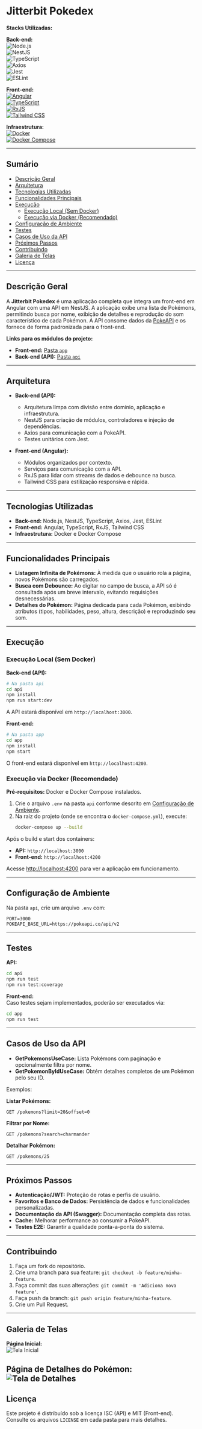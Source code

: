 # Jitterbit Pokedex

**Stacks Utilizadas:**

**Back-end:**  
![Node.js](https://img.shields.io/badge/node.js-18.x-brightgreen.svg)  
![NestJS](https://img.shields.io/badge/NestJS-10.x-E0234E.svg)  
![TypeScript](https://img.shields.io/badge/TypeScript-5.x-blue.svg)  
![Axios](https://img.shields.io/badge/Axios-1.x-blue.svg)  
![Jest](https://img.shields.io/badge/Tested_with-Jest-green.svg)  
![ESLint](https://img.shields.io/badge/Lint-ESLint-blue.svg)

**Front-end:**  
[![Angular](https://img.shields.io/badge/angular-%23DD0031.svg?style=flat&logo=angular&logoColor=white)](https://angular.io/)  
[![TypeScript](https://img.shields.io/badge/typescript-%23007ACC.svg?style=flat&logo=typescript&logoColor=white)](https://www.typescriptlang.org/)  
[![RxJS](https://img.shields.io/badge/RxJS-6B4AE2.svg?style=flat&logo=ReactiveX&logoColor=white)](https://rxjs.dev/)  
[![Tailwind CSS](https://img.shields.io/badge/Tailwind_CSS-38B2AC.svg?style=flat&logo=tailwind-css&logoColor=white)](https://tailwindcss.com/)  

**Infraestrutura:**  
[![Docker](https://img.shields.io/badge/docker-%230db7ed.svg?style=flat&logo=docker&logoColor=white)](https://www.docker.com/)  
[![Docker Compose](https://img.shields.io/badge/docker_compose-%230db7ed.svg?style=flat&logo=docker&logoColor=white)](https://docs.docker.com/compose/)

---

## Sumário

- [Descrição Geral](#descrição-geral)
- [Arquitetura](#arquitetura)
- [Tecnologias Utilizadas](#tecnologias-utilizadas)
- [Funcionalidades Principais](#funcionalidades-principais)
- [Execução](#execução)
  - [Execução Local (Sem Docker)](#execução-local-sem-docker)
  - [Execução via Docker (Recomendado)](#execução-via-docker-recomendado)
- [Configuração de Ambiente](#configuração-de-ambiente)
- [Testes](#testes)
- [Casos de Uso da API](#casos-de-uso-da-api)
- [Próximos Passos](#próximos-passos)
- [Contribuindo](#contribuindo)
- [Galeria de Telas](#galeria-de-telas)
- [Licença](#licença)

---

## Descrição Geral

A **Jitterbit Pokedex** é uma aplicação completa que integra um front-end em Angular com uma API em NestJS. A aplicação exibe uma lista de Pokémons, permitindo busca por nome, exibição de detalhes e reprodução do som característico de cada Pokémon. A API consome dados da [PokeAPI](https://pokeapi.co/) e os fornece de forma padronizada para o front-end.

**Links para os módulos do projeto:**
- **Front-end:** [Pasta `app`](https://github.com/gabrielmoura33/jitterbit-pokedex/tree/main/app)
- **Back-end (API):** [Pasta `api`](https://github.com/gabrielmoura33/jitterbit-pokedex/tree/main/api)

---

## Arquitetura

- **Back-end (API):**  
  - Arquitetura limpa com divisão entre domínio, aplicação e infraestrutura.  
  - NestJS para criação de módulos, controladores e injeção de dependências.  
  - Axios para comunicação com a PokeAPI.  
  - Testes unitários com Jest.

- **Front-end (Angular):**  
  - Módulos organizados por contexto.  
  - Serviços para comunicação com a API.  
  - RxJS para lidar com streams de dados e debounce na busca.  
  - Tailwind CSS para estilização responsiva e rápida.

---

## Tecnologias Utilizadas

- **Back-end:** Node.js, NestJS, TypeScript, Axios, Jest, ESLint  
- **Front-end:** Angular, TypeScript, RxJS, Tailwind CSS  
- **Infraestrutura:** Docker e Docker Compose

---

## Funcionalidades Principais

- **Listagem Infinita de Pokémons:** À medida que o usuário rola a página, novos Pokémons são carregados.  
- **Busca com Debounce:** Ao digitar no campo de busca, a API só é consultada após um breve intervalo, evitando requisições desnecessárias.  
- **Detalhes do Pokémon:** Página dedicada para cada Pokémon, exibindo atributos (tipos, habilidades, peso, altura, descrição) e reproduzindo seu som.

---

## Execução

### Execução Local (Sem Docker)

**Back-end (API):**
```bash
# Na pasta api
cd api
npm install
npm run start:dev
```
A API estará disponível em `http://localhost:3000`.

**Front-end:**
```bash
# Na pasta app
cd app
npm install
npm start
```
O front-end estará disponível em `http://localhost:4200`.

### Execução via Docker (Recomendado)

**Pré-requisitos:** Docker e Docker Compose instalados.

1. Crie o arquivo `.env` na pasta `api` conforme descrito em [Configuração de Ambiente](#configuração-de-ambiente).
2. Na raiz do projeto (onde se encontra o `docker-compose.yml`), execute:
   ```bash
   docker-compose up --build
   ```
   
Após o build e start dos containers:

- **API:** `http://localhost:3000`  
- **Front-end:** `http://localhost:4200`

Acesse [http://localhost:4200](http://localhost:4200) para ver a aplicação em funcionamento.

---

## Configuração de Ambiente

Na pasta `api`, crie um arquivo `.env` com:

```env
PORT=3000
POKEAPI_BASE_URL=https://pokeapi.co/api/v2
```

---

## Testes

**API:**
```bash
cd api
npm run test
npm run test:coverage
```

**Front-end:**  
Caso testes sejam implementados, poderão ser executados via:
```bash
cd app
npm run test
```

---

## Casos de Uso da API

- **GetPokemonsUseCase:** Lista Pokémons com paginação e opcionalmente filtra por nome.
- **GetPokemonByIdUseCase:** Obtém detalhes completos de um Pokémon pelo seu ID.

Exemplos:

**Listar Pokémons:**
```
GET /pokemons?limit=20&offset=0
```

**Filtrar por Nome:**
```
GET /pokemons?search=charmander
```

**Detalhar Pokémon:**
```
GET /pokemons/25
```

---

## Próximos Passos

- **Autenticação/JWT:** Proteção de rotas e perfis de usuário.  
- **Favoritos e Banco de Dados:** Persistência de dados e funcionalidades personalizadas.  
- **Documentação da API (Swagger):** Documentação completa das rotas.  
- **Cache:** Melhorar performance ao consumir a PokeAPI.  
- **Testes E2E:** Garantir a qualidade ponta-a-ponta do sistema.

---

## Contribuindo

1. Faça um fork do repositório.  
2. Crie uma branch para sua feature: `git checkout -b feature/minha-feature`.  
3. Faça commit das suas alterações: `git commit -m 'Adiciona nova feature'`.  
4. Faça push da branch: `git push origin feature/minha-feature`.  
5. Crie um Pull Request.

---

## Galeria de Telas

**Página Inicial:**  
![Tela Inicial](image.png)

**Página de Detalhes do Pokémon:**  
![Tela de Detalhes](image-1.png)
---

## Licença

Este projeto é distribuído sob a licença ISC (API) e MIT (Front-end). Consulte os arquivos `LICENSE` em cada pasta para mais detalhes.

